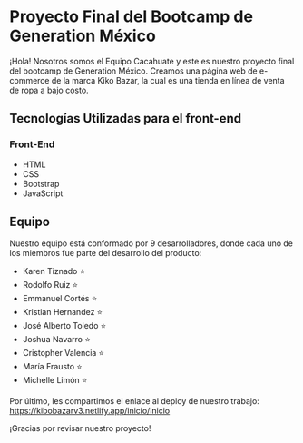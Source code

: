 # Proyecto Final del Bootcamp de Generation México
¡Hola! Nosotros somos el Equipo Cacahuate y este es nuestro proyecto final del bootcamp de Generation México. Creamos una página web de e-commerce de la marca Kiko Bazar, la cual es una tienda en línea de venta de ropa a bajo costo.

## Tecnologías Utilizadas para el front-end

### Front-End
- <i class="fab fa-html5"></i> HTML
- <i class="fab fa-css3-alt"></i> CSS
- <i class="fab fa-bootstrap"></i> Bootstrap
- <i class="fab fa-js"></i> JavaScript

## Equipo

Nuestro equipo está conformado por 9 desarrolladores, donde cada uno de los miembros fue parte del desarrollo del producto:

- Karen Tiznado ⭐️
- Rodolfo Ruiz ⭐️
- Emmanuel Cortés ⭐️
- Kristian Hernandez ⭐️
- José Alberto Toledo ⭐️
- Joshua Navarro ⭐️
- Cristopher Valencia ⭐️
- María Frausto ⭐️
- Michelle Limón ⭐️

Por último, les compartimos el enlace al deploy de nuestro trabajo:
https://kibobazarv3.netlify.app/inicio/inicio


¡Gracias por revisar nuestro proyecto!

